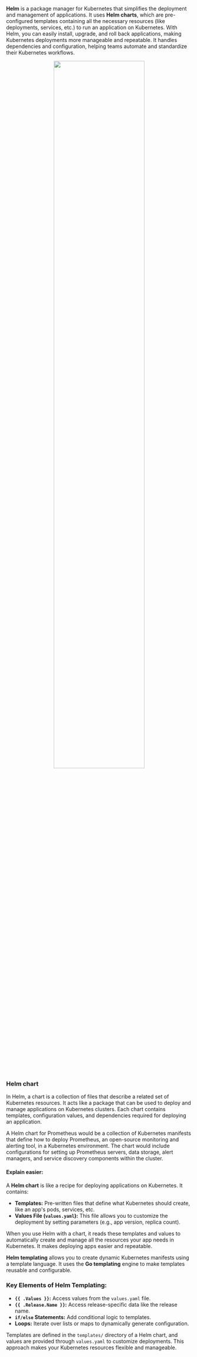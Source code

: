 **Helm** is a package manager for Kubernetes that simplifies the deployment and management of applications. It uses **Helm charts**,
which are pre-configured templates containing all the necessary resources
(like deployments, services, etc.) to run an application on Kubernetes. 
With Helm, you can easily install, upgrade, and roll back applications,
making Kubernetes deployments more manageable and repeatable.
It handles dependencies and configuration, helping teams automate and standardize their Kubernetes workflows.



<p align = "center">
<img src = "https://github.com/user-attachments/assets/3245ffbe-4928-431d-92b3-02bf828d0832"  style = "width : 70%">
</p>


### Helm chart

In Helm, a chart 
is a collection of files that describe a related set of Kubernetes resources.
It acts like a package that can be used to deploy and manage applications on Kubernetes clusters.
Each chart contains templates, configuration values, and dependencies required for deploying an application.

A Helm chart for Prometheus would be a collection of Kubernetes manifests that define how to deploy Prometheus, an open-source monitoring and alerting tool, in a Kubernetes environment. The chart would include configurations for setting up Prometheus servers, data storage, alert managers, and service discovery components within the cluster.
#### Explain easier: 

A **Helm chart** is like a recipe for deploying applications on Kubernetes. It contains:

- **Templates:** Pre-written files that define what Kubernetes should create, like an app's pods, services, etc.
- **Values File (`values.yaml`):** This file allows you to customize the deployment by setting parameters (e.g., app version, replica count).

When you use Helm with a chart, it reads these templates and values to automatically create and manage all the resources your app needs in Kubernetes. It makes deploying apps easier and repeatable.

**Helm templating** allows you to create dynamic Kubernetes manifests using a template language. It uses the **Go templating** engine to make templates reusable and configurable.

### Key Elements of Helm Templating:
- **`{{ .Values }}`:** Access values from the `values.yaml` file.
- **`{{ .Release.Name }}`:** Access release-specific data like the release name.
- **`if/else` Statements:** Add conditional logic to templates.
- **Loops:** Iterate over lists or maps to dynamically generate configuration.

Templates are defined in the `templates/` directory of a Helm chart, and values are provided through `values.yaml` to customize deployments. This approach makes your Kubernetes resources flexible and manageable.
